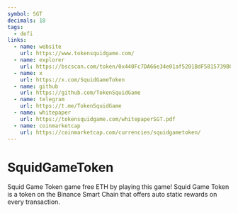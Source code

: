 ```yaml
---
symbol: SGT
decimals: 18
tags:
  - defi
links:
  - name: website
    url: https://www.tokensquidgame.com/
  - name: explorer
    url: https://bscscan.com/token/0x440Fc7DA66e34e01af5201BdF5815739B0Ae743f
  - name: x
    url: https://x.com/SquidGameToken
  - name: github
    url: https://github.com/TokenSquidGame
  - name: telegram
    url: https://t.me/TokenSquidGame
  - name: whitepaper
    url: https://tokensquidgame.com/whitepaperSGT.pdf
  - name: coinmarketcap
    url: https://coinmarketcap.com/currencies/squidgametoken/
---
```


# SquidGameToken

Squid Game Token game free ETH by playing this game! Squid Game Token is a token on the Binance Smart Chain that offers auto static rewards on every transaction.
